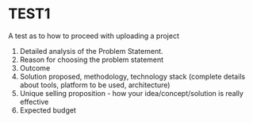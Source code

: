 # TEST1
A test as to how to proceed with uploading a project
1. Detailed analysis of the Problem Statement.
2. Reason for choosing the problem statement
3. Outcome
4. Solution proposed, methodology, technology stack (complete details about tools, platform to be used, architecture)
5. Unique selling proposition -  how your idea/concept/solution is really effective
6. Expected budget
